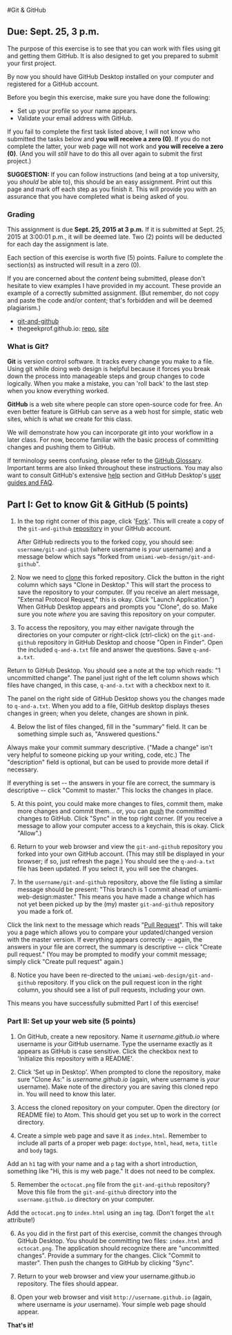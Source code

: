 #Git & GitHub

## Due: Sept. 25, 3 p.m.

The purpose of this exercise is to see that you can work with files using git and getting them GitHub. It is also designed to get you prepared to submit your first project.

By now you should have GitHub Desktop installed on your computer and registered for a GitHub account.

Before you begin this exercise, make sure you have done the following:

- Set up your profile so your name appears.
- Validate your email address with GitHub.

If you fail to complete the first task listed above, I will not know who submitted the tasks below and **you will receive a zero (0)**. If you do not complete the latter, your web page will not work and **you will receive a zero (0)**. (And you will *still* have to do this all over again to submit the first project.)

**SUGGESTION:** If you can follow instructions (and being at a top university, you *should* be able to), this should be an easy assignment. Print out this page and mark off each step as you finish it. This will provide you with an assurance that you have completed what is being asked of you.


### Grading

This assignment is due **Sept. 25, 2015 at 3 p.m.** If it is submitted at Sept. 25, 2015 at 3:00:01 p.m., it will be deemed late. Two (2)
points will be deducted for each day the assignment is late.

Each section of this exercise is worth five (5) points. Failure to complete the section(s) as instructed will result in a zero (0).

If you are concerned about the *content* being submitted, please don't hesitate to view examples I have provided in my account. These provide an example of a correctly submitted assignment. (But remember, do not copy and paste the code and/or content; that's forbidden and will be deemed plagiarism.)

- [git-and-github](https://github.com/thegeekprof/git-and-github)
- thegeekprof.github.io: [repo](https://github.com/thegeekprof/thegeekprof.github.io), [site](http://thegeekprof.github.io)


### What is Git?

**Git** is version control software. It tracks every change you make to a file. Using git while doing web design is helpful because it forces you break down the process into manageable steps and group changes to code logically. When you make a mistake, you can 'roll back' to the last step when you know everything worked.

**GitHub** is a web site where people can store open-source code for free. An even better feature is GitHub can serve as a web host for simple,  static web sites, which is what we create for this class.

We will demonstrate how you can incorporate git into your workflow in a later class. For now, become familiar with the basic process of committing changes and pushing them to GitHub.

If terminology seems confusing, please refer to the [GitHub Glossary](https://help.github.com/articles/github-glossary/). Important terms are also linked throughout these instructions. You may also want to consult GitHub's extensive [help](https://help.github.com/) section and GitHub Desktop's [user guides and FAQ](https://help.github.com/desktop/).


## Part I: Get to know Git &amp; GitHub (5 points)

1. In the top right corner of this page, click '[Fork](https://help.github.com/articles/github-glossary/#fork)'. This will create a copy of the `git-and-github` [repository](https://help.github.com/articles/github-glossary/#repository) in your GitHub account.

   After GitHub redirects you to the forked copy, you should see: `username/git-and-github` (where username is *your* username) and a message below which says "forked from `umiami-web-design/git-and-github`".

2. Now we need to [clone](https://help.github.com/articles/github-glossary/#clone) this forked repository. Click the button in the right column which says "Clone in Desktop." This will start the process to save the repository to your computer. (If you receive an alert message, "External Protocol Request," this is okay. Click "Launch Application.") When GitHub Desktop appears and prompts you "Clone", do so. Make sure you note *where* you are saving this repository on your computer.

3. To access the repository, you may either navigate through the directories on your computer or right-click (ctrl-click) on the `git-and-github` repository in GitHub Desktop and choose "Open in Finder". Open the included `q-and-a.txt` file and answer the questions. Save `q-and-a.txt`.

 Return to GitHub Desktop. You should see a note at the top which reads: "1 uncommitted change". The panel just right of the left column shows which files have changed, in this case, `q-and-a.txt` with a checkbox next to it.

 The panel on the right side of GitHub Desktop shows you the changes made to `q-and-a.txt`. When you add to a file, GitHub desktop displays theses changes in green; when you delete, changes are shown in pink.

4. Below the list of files changed, fill in the "summary" field. It can be something simple such as, "Answered questions."

  Always make your commit summary descriptive. ("Made a change" isn't very helpful to someone picking up your writing, code, etc.) The "description" field is optional, but can be used to provide more detail if necessary.

  If everything is set -- the answers in your file are correct, the summary is descriptive -- click "Commit to master." This locks the changes in place.

5. At this point, you could make more changes to files, commit them, make more changes and commit them... or, you can [push](https://help.github.com/articles/github-glossary/#push) the committed changes to GitHub. Click "Sync" in the top right corner. (If you receive a message to allow your computer access to a keychain, this is okay. Click "Allow".)

6. Return to your web browser and view the `git-and-github` repository you forked into your own GitHub account. (This may still be displayed in your browser; if so, just refresh the page.) You should see the `q-and-a.txt` file has been updated. If you select it, you will see the changes.

7. In the `username/git-and-github` repository, above the file listing a similar message should be present: "This branch is 1 commit ahead of umiami-web-design:master." This means you have made a change which has not yet been picked up by the (my) master `git-and-github` repository you made a fork of.

  Click the link next to the message which reads "[Pull Request](https://help.github.com/articles/github-glossary/#pull-request)". This will take you a page which allows you to compare your updated/changed version with the master version. If everything appears correctly -- again, the answers in your file are correct, the summary is descriptive -- click "Create pull request." (You may be prompted to modify your commit message; simply click "Create pull request" again.)

8. Notice you have been re-directed to the `umiami-web-design/git-and-github` repository. If you click on the pull request icon in the right column, you should see a list of pull requests, including your own.

  This means you have successfully submitted Part I of this exercise!


### Part II: Set up your web site (5 points)

1. On GitHub, create a new repository. Name it *username.github.io* where username is *your* GitHub username. Type the username exactly as it appears as GitHub is case sensitive. Click the checkbox next to 'Initialize this repository with a README'.

2. Click 'Set up in Desktop'. When prompted to clone the repository, make sure "Clone As:" is *username.github.io* (again, where username is *your* username). Make note of the directory you are saving this cloned repo in. You will need to know this later.

3. Access the cloned repository on your computer. Open the directory (or README file) to Atom. This should get you set up to work in the correct directory.

4. Create a simple web page and save it as `index.html`. Remember to include all parts of a proper web page: `doctype`, `html`, `head`, `meta`, `title` and `body` tags.

  Add an `h1` tag with your name and a `p` tag with a short introduction, something like "Hi, this is my web page." It does not need to be complex.

5. Remember the `octocat.png` file from the `git-and-github` repository? Move this file from the `git-and-github` directory into the `username.github.io` directory on your computer.

  Add the `octocat.png` to `index.html` using an `img` tag. (Don't forget the `alt` attribute!)

6. As you did in the first part of this exercise, commit the changes through GitHub Desktop. You should be committing two files: `index.html` and `octocat.png`. The application should recognize there are "uncommitted changes". Provide a summary for the changes. Click "Commit to master". Then push the changes to GitHub by clicking "Sync".

7. Return to your web browser and view your username.github.io repository. The files should appear.

8. Open your web browser and visit `http://username.github.io` (again, where username is *your* username). Your simple web page should appear.


**That's it!**
